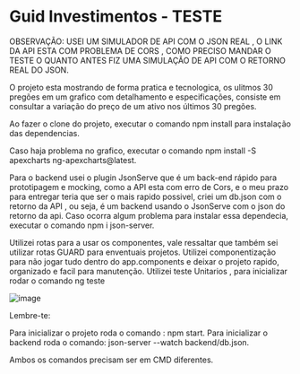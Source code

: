 # Guid Investimentos - TESTE

OBSERVAÇÃO: USEI UM SIMULADOR DE API COM O JSON REAL , O LINK DA API ESTA COM PROBLEMA DE CORS , COMO PRECISO MANDAR O TESTE O QUANTO ANTES FIZ UMA SIMULAÇÃO DE API COM O RETORNO REAL DO JSON.

O projeto esta mostrando de forma pratica e tecnologica, os ulitmos 30 pregões em um grafico com detalhamento e especificações, consiste em consultar a variação do preço de um ativo  nos últimos 30 pregões.

Ao fazer o clone do projeto, executar o comando npm install para instalação das dependencias.

Caso haja problema no grafico, executar o comando npm install -S apexcharts ng-apexcharts@latest.

Para o backend usei o plugin JsonServe que é um back-end rápido para prototipagem e mocking, como a API esta com erro de Cors, e o meu prazo para entregar teria que ser o mais rapido possivel, criei um db.json com o retorno da API , ou seja, é um backend usando o JsonServe com o json do retorno da api. Caso ocorra algum problema para instalar essa dependecia, executar o comando npm i json-server.

Utilizei rotas para a usar os componentes, vale ressaltar que também sei utilizar rotas GUARD para enventuais projetos.
Utilizei componentização para não jogar tudo dentro do app.components e deixar o projeto rapido, organizado e facil para manutenção.
Utilizei teste Unitarios , para inicializar rodar o comando ng teste

![image](https://user-images.githubusercontent.com/69554368/225427269-585fdb46-4912-48dc-be4c-60747c9c55f3.png)


Lembre-te:

Para inicializar o projeto roda o comando : npm start.
Para inicializar o backend roda o comando: json-server --watch backend/db.json.

Ambos os comandos precisam ser em CMD diferentes.
